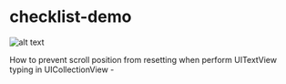 # checklist-demo

![alt text](https://i.imgur.com/6HRWC4L.gif)

How to prevent scroll position from resetting when perform UITextView typing in UICollectionView - 

